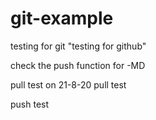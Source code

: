 # git-example
testing for git
"testing for github"

check the push function for -MD

pull test on 21-8-20
pull test

push test
